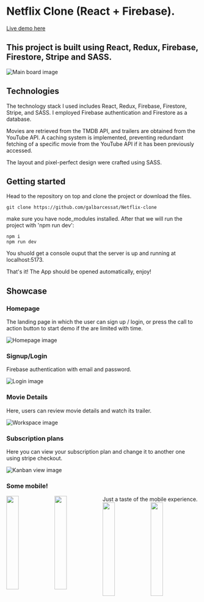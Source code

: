 # Netflix Clone (React + Firebase). 

[Live demo here](https://neflix-clone-czr8.onrender.com/ "Netflix link")
## This project is built using React, Redux, Firebase, Firestore, Stripe and SASS.

![Main board image](/src/assets/img/FundayBoard.png "Board-main-page")

## Technologies

The technology stack I used includes React, Redux, Firebase, Firestore, Stripe, and SASS.
I employed Firebase authentication and Firestore as a database.

Movies are retrieved from the TMDB API, and trailers are obtained from the YouTube API.
A caching system is implemented, preventing redundant fetching of a specific movie from the YouTube API if it has been previously accessed.

The layout and pixel-perfect design were crafted using SASS.

## Getting started

Head to the repository on top and clone the project or download the files.

```
git clone https://github.com/galbarcessat/Netflix-clone
```

make sure you have node_modules installed. After that we will run the project with 'npm run dev':

```
npm i 
npm run dev
```

You shuold get a console ouput that the server is up and running at localhost:5173.

That's it! The App should be opened automatically, enjoy!

## Showcase

### Homepage
The landing page in which the user can sign up / login, or press the call to action button to start demo if the are limited with time.

![Homepage image](src/assets/img/FundayHomePage.png "Home-page")

### Signup/Login
Firebase authentication with email and password.

![Login image](/src/assets/img/FundayLogin.png "login-page")

### Movie Details
Here, users can review movie details and watch its trailer.

![Workspace image](src/assets/img/FundayBoardIndex.png "Workspace-page")

### Subscription plans
Here you can view your subscription plan and change it to another one using stripe checkout.

![Kanban view image](/src/assets/img/FundayKanban.png "kanban-details")

### Some mobile!
Just a taste of the mobile experience.
<img src="/src/assets/img/FundayHomeMobile.png" width="25%" style="float: left"/><img src="/src/assets/img/FundayBoardMobile.png" width="25%" style="float: left;"/><img src="/src/assets/img/FundayTaskDetailsMobile.png" width="25%" style="float: left;"/><img src="/src/assets/img/FundayDashboardMobile.png" width="25%" style="float: left;"/>
